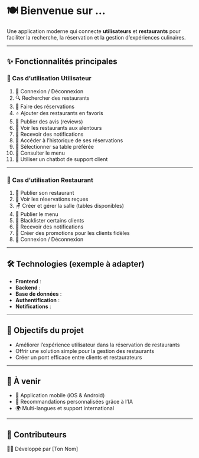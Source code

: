 # 🍽️ Bienvenue sur **...**

Une application moderne qui connecte **utilisateurs** et **restaurants** pour faciliter la recherche, la réservation et la gestion d’expériences culinaires.

---

## ✨ Fonctionnalités principales

### 👤 Cas d’utilisation **Utilisateur**

1. 🔑 Connexion / Déconnexion
2. 🔍 Rechercher des restaurants
3. 📅 Faire des réservations
4. ⭐ Ajouter des restaurants en favoris
5. 📝 Publier des avis (reviews)
6. 📍 Voir les restaurants aux alentours
7. 🔔 Recevoir des notifications
8. 📜 Accéder à l’historique de ses réservations
9. 🍴 Sélectionner sa table préférée
10. 📖 Consulter le menu
11. 🤖 Utiliser un chatbot de support client

---

### 🍴 Cas d’utilisation **Restaurant**

1. 🏢 Publier son restaurant
2. 📅 Voir les réservations reçues
3. 🪑 Créer et gérer la salle (tables disponibles)
4. 📖 Publier le menu
5. 🚫 Blacklister certains clients
6. 🔔 Recevoir des notifications
7. 🎁 Créer des promotions pour les clients fidèles
8. 🔑 Connexion / Déconnexion

---

## 🛠️ Technologies (exemple à adapter)

- **Frontend** :
- **Backend** :
- **Base de données** :
- **Authentification** :
- **Notifications** :

---

## 🚀 Objectifs du projet

- Améliorer l’expérience utilisateur dans la réservation de restaurants
- Offrir une solution simple pour la gestion des restaurants
- Créer un pont efficace entre clients et restaurateurs

---

## 📌 À venir

- 📲 Application mobile (iOS & Android)
- 🧠 Recommandations personnalisées grâce à l’IA
- 🌍 Multi-langues et support international

---

## 🤝 Contributeurs

👨‍💻 Développé par [Ton Nom]
